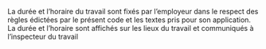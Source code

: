 La durée et l’horaire du travail sont fixés par l’employeur dans le respect des règles édictées par le présent code et les textes pris pour son application. La durée et l’horaire sont affichés sur les lieux du travail et communiqués à l’inspecteur du travail